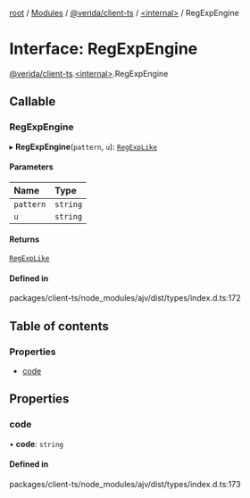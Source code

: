 [root](../README.md) / [Modules](../modules.md) / [@verida/client-ts](../modules/verida_client_ts.md) / [<internal\>](../modules/verida_client_ts._internal_.md) / RegExpEngine

# Interface: RegExpEngine

[@verida/client-ts](../modules/verida_client_ts.md).[<internal\>](../modules/verida_client_ts._internal_.md).RegExpEngine

## Callable

### RegExpEngine

▸ **RegExpEngine**(`pattern`, `u`): [`RegExpLike`](verida_client_ts._internal_.RegExpLike.md)

#### Parameters

| Name | Type |
| :------ | :------ |
| `pattern` | `string` |
| `u` | `string` |

#### Returns

[`RegExpLike`](verida_client_ts._internal_.RegExpLike.md)

#### Defined in

packages/client-ts/node_modules/ajv/dist/types/index.d.ts:172

## Table of contents

### Properties

- [code](verida_client_ts._internal_.RegExpEngine.md#code)

## Properties

### code

• **code**: `string`

#### Defined in

packages/client-ts/node_modules/ajv/dist/types/index.d.ts:173
